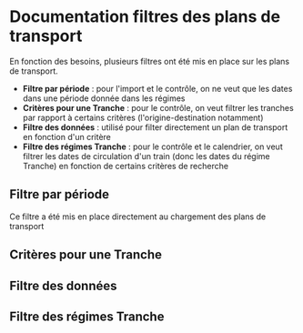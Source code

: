 # Documentation filtres des plans de transport

En fonction des besoins, plusieurs filtres ont été mis en place sur les plans de transport.

* **Filtre par période** : pour l'import et le contrôle, on ne veut que les dates dans une
période donnée dans les régimes
* **Critères pour une Tranche** : pour le contrôle, on veut filtrer les tranches par
rapport à certains critères (l'origine-destination notamment)
* **Filtre des données** : utilisé pour filter directement un plan de transport en
fonction d'un critère
* **Filtre des régimes Tranche** : pour le contrôle et le calendrier, on veut filtrer
les dates de circulation d'un train (donc les dates du régime Tranche) en fonction de
certains critères de recherche

## Filtre par période
Ce filtre a été mis en place directement au chargement des plans de transport 

## Critères pour une Tranche


## Filtre des données


## Filtre des régimes Tranche
